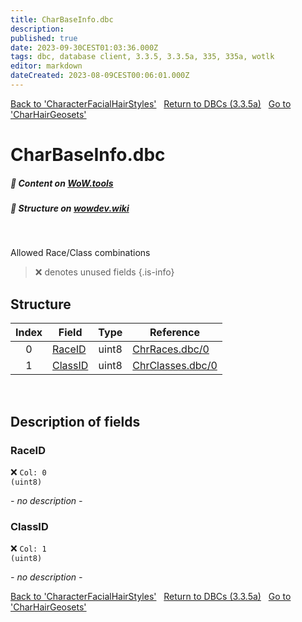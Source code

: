 ```yaml
---
title: CharBaseInfo.dbc
description:
published: true
date: 2023-09-30CEST01:03:36.000Z
tags: dbc, database client, 3.3.5, 3.3.5a, 335, 335a, wotlk
editor: markdown
dateCreated: 2023-08-09CEST00:06:01.000Z
---
```

<a href="https://trinitycore.info/files/DBC/335/characterfacialhairstyles" class="mt-5 v-btn v-btn--depressed v-btn--flat v-btn--outlined theme--light v-size--default darkblue--text text--lighten-3"><span class="v-btn__content"><i aria-hidden="true" class="v-icon notranslate v-icon--left mdi mdi-arrow-left theme--light"></i><span>Back to 'CharacterFacialHairStyles'</span></span></a>&nbsp;&nbsp;&nbsp;<a href="https://trinitycore.info/files/DBC/335/DBC" class="mt-5 v-btn v-btn--depressed v-btn--flat v-btn--outlined theme--light v-size--default darkblue--text text--lighten-3"><span class="v-btn__content"><i aria-hidden="true" class="v-icon notranslate v-icon--left mdi mdi-home-outline theme--light"></i><span>Return to DBCs (3.3.5a)</span></span></a>&nbsp;&nbsp;&nbsp;<a href="https://trinitycore.info/files/DBC/335/charhairgeosets" class="mt-5 v-btn v-btn--depressed v-btn--flat v-btn--outlined theme--light v-size--default darkblue--text text--lighten-3"><span class="v-btn__content"><span>Go to 'CharHairGeosets'</span><i aria-hidden="true" class="v-icon notranslate v-icon--right mdi mdi-arrow-right theme--light"></i></span></a>

# CharBaseInfo.dbc
##### :open_book: Content on [WoW.tools](https://wow.tools/dbc/?dbc=charbaseinfo&build=3.3.5.12340)
##### :pencil: Structure on [wowdev.wiki](https://wowdev.wiki/DB/CharBaseInfo)
&nbsp;

Allowed Race/Class combinations

> :x: denotes unused fields
{.is-info}


## Structure

| Index | Field | Type | Reference |
| :---: | --- | :---: | --- |
| 0 | [RaceID](#raceid) | uint8 | [ChrRaces.dbc/0](/files/DBC/335/chrraces#id) |
| 1 | [ClassID](#classid) | uint8 | [ChrClasses.dbc/0](/files/DBC/335/chrclasses#id) |
&nbsp;
## Description of fields

### RaceID
:x: <code>Col: 0 (uint8)</code>

*- no description -*
&nbsp;

### ClassID
:x: <code>Col: 1 (uint8)</code>

*- no description -*
&nbsp;

<a href="https://trinitycore.info/files/DBC/335/characterfacialhairstyles" class="mt-5 v-btn v-btn--depressed v-btn--flat v-btn--outlined theme--light v-size--default darkblue--text text--lighten-3"><span class="v-btn__content"><i aria-hidden="true" class="v-icon notranslate v-icon--left mdi mdi-arrow-left theme--light"></i><span>Back to 'CharacterFacialHairStyles'</span></span></a>&nbsp;&nbsp;&nbsp;<a href="https://trinitycore.info/files/DBC/335/DBC" class="mt-5 v-btn v-btn--depressed v-btn--flat v-btn--outlined theme--light v-size--default darkblue--text text--lighten-3"><span class="v-btn__content"><i aria-hidden="true" class="v-icon notranslate v-icon--left mdi mdi-home-outline theme--light"></i><span>Return to DBCs (3.3.5a)</span></span></a>&nbsp;&nbsp;&nbsp;<a href="https://trinitycore.info/files/DBC/335/charhairgeosets" class="mt-5 v-btn v-btn--depressed v-btn--flat v-btn--outlined theme--light v-size--default darkblue--text text--lighten-3"><span class="v-btn__content"><span>Go to 'CharHairGeosets'</span><i aria-hidden="true" class="v-icon notranslate v-icon--right mdi mdi-arrow-right theme--light"></i></span></a>
